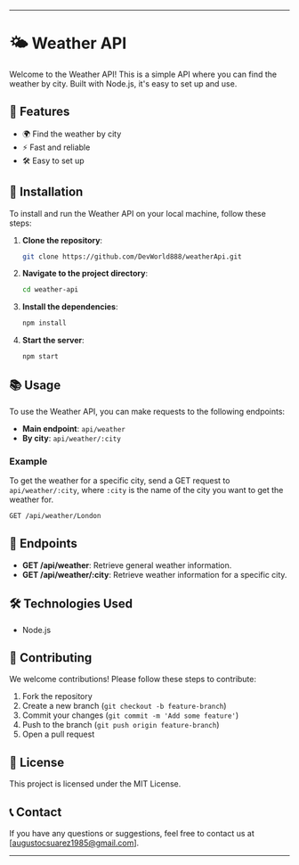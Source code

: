 

---

# 🌤️ Weather API

Welcome to the Weather API! This is a simple API where you can find the weather by city. Built with Node.js, it's easy to set up and use.

## 🌟 Features

- 🌍 Find the weather by city
- ⚡ Fast and reliable
- 🛠️ Easy to set up

## 🚀 Installation

To install and run the Weather API on your local machine, follow these steps:

1. **Clone the repository**:
   ```bash
   git clone https://github.com/DevWorld888/weatherApi.git
   ```
2. **Navigate to the project directory**:
   ```bash
   cd weather-api
   ```
3. **Install the dependencies**:
   ```bash
   npm install
   ```
4. **Start the server**:
   ```bash
   npm start
   ```

## 📚 Usage

To use the Weather API, you can make requests to the following endpoints:

- **Main endpoint**: `api/weather`
- **By city**: `api/weather/:city`

### Example

To get the weather for a specific city, send a GET request to `api/weather/:city`, where `:city` is the name of the city you want to get the weather for.

```bash
GET /api/weather/London
```

## 📘 Endpoints

- **GET /api/weather**: Retrieve general weather information.
- **GET /api/weather/:city**: Retrieve weather information for a specific city.

## 🛠️ Technologies Used

- Node.js

## 🤝 Contributing

We welcome contributions! Please follow these steps to contribute:

1. Fork the repository
2. Create a new branch (`git checkout -b feature-branch`)
3. Commit your changes (`git commit -m 'Add some feature'`)
4. Push to the branch (`git push origin feature-branch`)
5. Open a pull request

## 📄 License

This project is licensed under the MIT License.

## 📞 Contact

If you have any questions or suggestions, feel free to contact us at [augustocsuarez1985@gmail.com].

---
